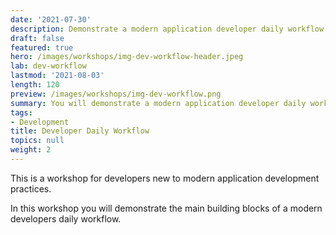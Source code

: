 ```yaml
---
date: '2021-07-30'
description: Demonstrate a modern application developer daily workflow.
draft: false
featured: true
hero: /images/workshops/img-dev-workflow-header.jpeg
lab: dev-workflow
lastmod: '2021-08-03'
length: 120
preview: /images/workshops/img-dev-workflow.png
summary: You will demonstrate a modern application developer daily workflow.
tags:
- Development
title: Developer Daily Workflow
topics: null
weight: 2
---
```


This is a workshop for developers new to modern application
development practices.

In this workshop you will demonstrate the main building blocks of
a modern developers daily workflow.
